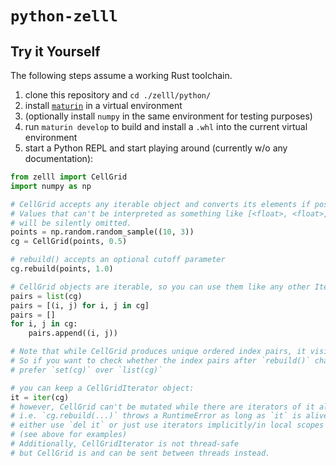 # `python-zelll`

## Try it Yourself

The following steps assume a working Rust toolchain.

1. clone this repository and `cd ./zelll/python/`
2. install [`maturin`](https://www.maturin.rs/tutorial#install-and-configure-maturin-in-a-virtual-environment) in a virtual environment
3. (optionally install `numpy` in the same environment for testing purposes)
4. run `maturin develop` to build and install a `.whl` into the current virtual environment
5. start a Python REPL and start playing around (currently w/o any documentation):
```python
from zelll import CellGrid
import numpy as np

# CellGrid accepts any iterable object and converts its elements if possible.
# Values that can't be interpreted as something like [<float>, <float>, <float>]
# will be silently omitted.
points = np.random.random_sample((10, 3))
cg = CellGrid(points, 0.5)

# rebuild() accepts an optional cutoff parameter
cg.rebuild(points, 1.0)

# CellGrid objects are iterable, so you can use them like any other Iterable in Python:
pairs = list(cg)
pairs = [(i, j) for i, j in cg]
pairs = []
for i, j in cg:
    pairs.append((i, j))

# Note that while CellGrid produces unique ordered index pairs, it visits its cells in arbitrary order.
# So if you want to check whether the index pairs after `rebuild()` changed,
# prefer `set(cg)` over `list(cg)` 

# you can keep a CellGridIterator object:
it = iter(cg)
# however, CellGrid can't be mutated while there are iterators of it alive
# i.e. `cg.rebuild(...)` throws a RuntimeError as long as `it` is alive
# either use `del it` or just use iterators implicitly/in local scopes
# (see above for examples)
# Additionally, CellGridIterator is not thread-safe 
# but CellGrid is and can be sent between threads instead.
```

